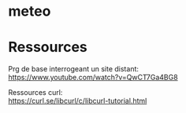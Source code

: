 # meteo
  
# Ressources  
Prg de base interrogeant un site distant:  
https://www.youtube.com/watch?v=QwCT7Ga4BG8  
  
Ressources curl:  
https://curl.se/libcurl/c/libcurl-tutorial.html  

